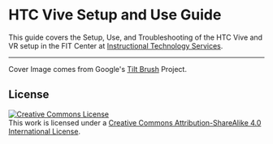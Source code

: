# HTC Vive Setup and Use Guide

This guide covers the Setup, Use, and Troubleshooting of the HTC Vive and VR setup in the FIT Center at [Instructional Technology Services](https://its.sdsu.edu).

---
Cover Image comes from Google's [Tilt Brush](https://www.tiltbrush.com/) Project.

## License

<a rel="license" href="http://creativecommons.org/licenses/by-sa/4.0/"><img alt="Creative Commons License" style="border-width:0" src="https://i.creativecommons.org/l/by-sa/4.0/88x31.png" /></a><br />This work is licensed under a <a rel="license" href="http://creativecommons.org/licenses/by-sa/4.0/">Creative Commons Attribution-ShareAlike 4.0 International License</a>.